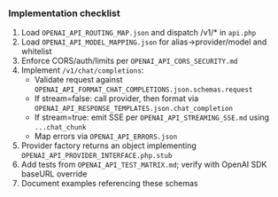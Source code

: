 ### Implementation checklist

1) Load `OPENAI_API_ROUTING_MAP.json` and dispatch /v1/* in `api.php`
2) Load `OPENAI_API_MODEL_MAPPING.json` for alias→provider/model and whitelist
3) Enforce CORS/auth/limits per `OPENAI_API_CORS_SECURITY.md`
4) Implement `/v1/chat/completions`:
   - Validate request against `OPENAI_API_FORMAT_CHAT_COMPLETIONS.json.schemas.request`
   - If stream=false: call provider, then format via `OPENAI_API_RESPONSE_TEMPLATES.json.chat_completion`
   - If stream=true: emit SSE per `OPENAI_API_STREAMING_SSE.md` using `...chat_chunk`
   - Map errors via `OPENAI_API_ERRORS.json`
5) Provider factory returns an object implementing `OPENAI_API_PROVIDER_INTERFACE.php.stub`
6) Add tests from `OPENAI_API_TEST_MATRIX.md`; verify with OpenAI SDK baseURL override
7) Document examples referencing these schemas
